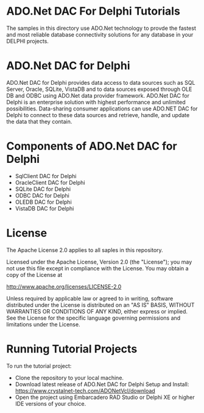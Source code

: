# ADO.Net DAC For Delphi Tutorials
The samples in this directory use ADO.Net technology to provde the fastest and most reliable database connectivity solutions for any database in your DELPHI projects.

# ADO.Net DAC for Delphi
ADO.Net DAC for Delphi provides data access to data sources such as SQL Server, Oracle, SQLite, VistaDB and to data sources exposed through OLE DB and ODBC using ADO.Net data provider framework. ADO.Net DAC for Delphi is an enterprise solution with highest performance and unlimited possibilities. Data-sharing consumer applications can use ADO.NET DAC for Delphi to connect to these data sources and retrieve, handle, and update the data that they contain.

# Components of ADO.Net DAC for Delphi
* SqlClient DAC for Delphi
* OracleClient DAC for Delphi
* SQLite DAC for Delphi
* ODBC DAC for Delphi
* OLEDB DAC for Delphi
* VistaDB DAC for Delphi

# License
The Apache License 2.0 applies to all saples in this repository.

Licensed under the Apache License, Version 2.0 (the "License"); you may not use this file except in compliance with the License. You may obtain a copy of the License at

  http://www.apache.org/licenses/LICENSE-2.0
  
Unless required by applicable law or agreed to in writing, software distributed under the License is distributed on an "AS IS" BASIS, WITHOUT WARRANTIES OR CONDITIONS OF ANY KIND, either express or implied. See the License for the specific language governing permissions and limitations under the License.

# Running Tutorial Projects
To run the tutorial project:
* Clone the repository to your local machine.
* Download latest release of ADO.Net DAC for Delphi Setup and Install: https://www.crystalnet-tech.com/ADONetVcl/download
* Open the project using Embarcadero RAD Studio or Delphi XE or higher IDE versions of your choice.
